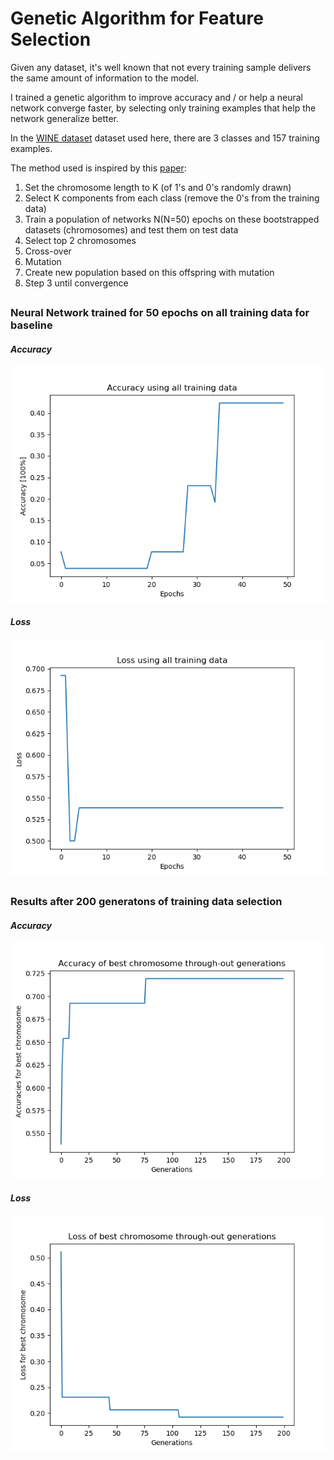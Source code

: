 # Genetic Algorithm for Feature Selection

Given any dataset, it's well known that not every training sample delivers the same amount of information to the model.

I trained a genetic algorithm to improve accuracy and / or help a neural network converge faster, by selecting only training examples that help the network generalize better.

In the [WINE dataset](https://archive.ics.uci.edu/ml/datasets/wine) dataset used here, there are 3 classes and 157 training examples.

The method used is inspired by this [paper](https://link.springer.com/content/pdf/10.1007/978-3-642-34166-3_61.pdf):
1) Set the chromosome length to K (of 1's and 0's randomly drawn)
1) Select K components from each class (remove the 0's from the training data)
1) Train a population of networks N(N=50) epochs on these bootstrapped datasets (chromosomes) and test them on test data
1) Select top 2 chromosomes
1) Cross-over
1) Mutation
1) Create new population based on this offspring with mutation
1) Step 3 until convergence



## 
### Neural Network trained for 50 epochs on all training data for baseline
#### ***Accuracy***
![plain](pics/rfia_all_dimensions_accuracy.png)
#### ***Loss***
![plain](pics/rfia_loss_all_dimensions.png)

##
### Results after 200 generatons of training data selection
#### ***Accuracy***
![plain](pics/rfia_acc_genetic_data.png)
#### ***Loss***
![plain](pics/rfia_loss_selected_data.png)
